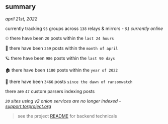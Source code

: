 
## summary
_april 21st, 2022_

currently tracking `95` groups across `138` relays & mirrors - _`51` currently online_

⏲ there have been `20` posts within the `last 24 hours`

🦈 there have been `259` posts within the `month of april`

🪐 there have been `986` posts within the `last 90 days`

🏚 there have been `1180` posts within the `year of 2022`

🦕 there have been `3466` posts `since the dawn of ransomwatch`

there are `47` custom parsers indexing posts

_`20` sites using v2 onion services are no longer indexed - [support.torproject.org](https://support.torproject.org/onionservices/v2-deprecation/)_

> see the project [README](https://github.com/thetanz/ransomwatch#ransomwatch--) for backend technicals
